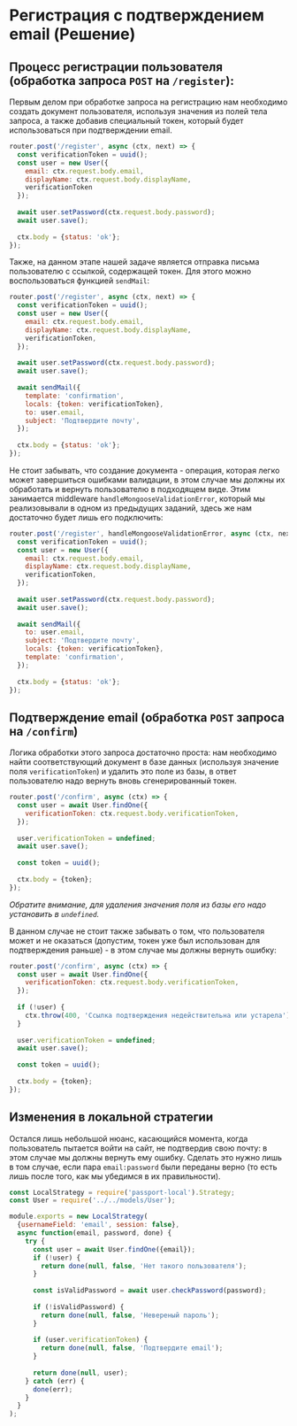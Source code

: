 # Регистрация с подтверждением email (Решение)

## Процесс регистрации пользователя (обработка запроса `POST` на `/register`):

Первым делом при обработке запроса на регистрацию нам необходимо создать документ пользователя, 
используя значения из полей тела запроса, а также добавив специальный токен, который будет 
использоваться при подтверждении email.
```js
router.post('/register', async (ctx, next) => {
  const verificationToken = uuid();
  const user = new User({
    email: ctx.request.body.email,
    displayName: ctx.request.body.displayName,
    verificationToken
  });
  
  await user.setPassword(ctx.request.body.password);
  await user.save();
  
  ctx.body = {status: 'ok'};
});
```

Также, на данном этапе нашей задаче является отправка письма пользователю с ссылкой, содержащей 
токен. Для этого можно воспользоваться функцией `sendMail`:
```js
router.post('/register', async (ctx, next) => {
  const verificationToken = uuid();
  const user = new User({
    email: ctx.request.body.email,
    displayName: ctx.request.body.displayName,
    verificationToken,
  });
  
  await user.setPassword(ctx.request.body.password);
  await user.save();
  
  await sendMail({
    template: 'confirmation',
    locals: {token: verificationToken},
    to: user.email,
    subject: 'Подтвердите почту',
  });
  
  ctx.body = {status: 'ok'};
});
```

Не стоит забывать, что создание документа - операция, которая легко может завершиться ошибками
валидации, в этом случае мы должны их обработать и вернуть пользователю в подходящем виде. Этим
занимается middleware `handleMongooseValidationError`, который мы реализовывали в одном из 
предыдущих заданий, здесь же нам достаточно будет лишь его подключить:
```js
router.post('/register', handleMongooseValidationError, async (ctx, next) => {
  const verificationToken = uuid();
  const user = new User({
    email: ctx.request.body.email,
    displayName: ctx.request.body.displayName,
    verificationToken,
  });
  
  await user.setPassword(ctx.request.body.password);
  await user.save();
  
  await sendMail({
    to: user.email,
    subject: 'Подтвердите почту',
    locals: {token: verificationToken},
    template: 'confirmation',
  });
  
  ctx.body = {status: 'ok'};
});
```

## Подтверждение email (обработка `POST` запроса на `/confirm`)

Логика обработки этого запроса достаточно проста: нам необходимо найти соответствующий документ
в базе данных (используя значение поля `verificationToken`) и удалить это поле из базы, в ответ
пользователю надо вернуть вновь сгенерированный токен.
```js
router.post('/confirm', async (ctx) => {
  const user = await User.findOne({
    verificationToken: ctx.request.body.verificationToken,
  });
  
  user.verificationToken = undefined;
  await user.save();
  
  const token = uuid();
  
  ctx.body = {token};
});
```
*Обратите внимание, для удаления значения поля из базы его надо установить в `undefined`.*

В данном случае не стоит также забывать о том, что пользователя может и не оказаться (допустим, 
токен уже был использован для подтверждения раньше) - в этом случае мы должны вернуть ошибку:
```js
router.post('/confirm', async (ctx) => {
  const user = await User.findOne({
    verificationToken: ctx.request.body.verificationToken,
  });
  
  if (!user) {
    ctx.throw(400, 'Ссылка подтверждения недействительна или устарела');
  }
  
  user.verificationToken = undefined;
  await user.save();
  
  const token = uuid();
  
  ctx.body = {token};
});
```

## Изменения в локальной стратегии

Остался лишь небольшой нюанс, касающийся момента, когда пользователь пытается войти на сайт, не
подтвердив свою почту: в этом случае мы должны вернуть ему ошибку. Сделать это нужно лишь в том
случае, если пара `email:password` были переданы верно (то есть лишь после того, как мы убедимся в
их правильности).
```js
const LocalStrategy = require('passport-local').Strategy;
const User = require('../../models/User');

module.exports = new LocalStrategy(
  {usernameField: 'email', session: false},
  async function(email, password, done) {
    try {
      const user = await User.findOne({email});
      if (!user) {
        return done(null, false, 'Нет такого пользователя');
      }
      
      const isValidPassword = await user.checkPassword(password);
      
      if (!isValidPassword) {
        return done(null, false, 'Невереный пароль');
      }
      
      if (user.verificationToken) {
        return done(null, false, 'Подтвердите email');
      }
      
      return done(null, user);
    } catch (err) {
      done(err);
    }
  }
);
```

